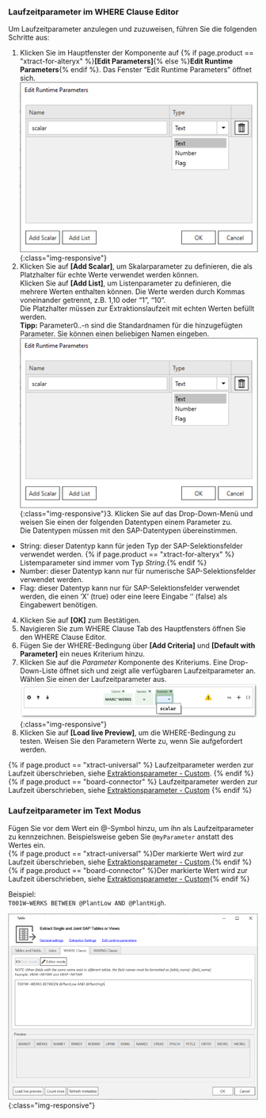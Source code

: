 
### Laufzeitparameter im WHERE Clause Editor

Um Laufzeitparameter anzulegen und zuzuweisen, führen Sie die folgenden Schritte aus: 

1. Klicken Sie im Hauptfenster der Komponente auf {% if page.product == "xtract-for-alteryx" %}**[Edit Parameters]**{% else %}**Edit Runtime Parameters**{% endif %}.
Das Fenster “Edit Runtime Parameters” öffnet sich.<br>
![dd-parameters](/img/content/edit-runtime-parameters-list.png){:class="img-responsive"}
2. Klicken Sie auf **[Add Scalar]**, um Skalarparameter zu definieren, die als Platzhalter für echte Werte verwendet werden können.<br>
Klicken Sie auf **[Add List]**, um Listenparameter zu definieren, die mehrere Werten enthalten können. Die Werte werden durch Kommas voneinander getrennt, z.B. 1,10 oder “1”, “10”.<br>
Die Platzhalter müssen zur Extraktionslaufzeit mit echten Werten befüllt werden.<br>
**Tipp:** Parameter0..-n sind die Standardnamen für die hinzugefügten Parameter. Sie können einen beliebigen Namen eingeben.<br>
![dd-parameters](/img/content/edit-runtime-parameters-list.png){:class="img-responsive"}3. Klicken Sie auf das Drop-Down-Menü und weisen Sie einen der folgenden Datentypen einem Parameter zu. <br>
Die Datentypen müssen mit den SAP-Datentypen übereinstimmen.
- String: dieser Datentyp kann für jeden Typ der SAP-Selektionsfelder verwendet werden. {% if page.product == "xtract-for-alteryx" %} Listemparameter sind immer vom Typ *String*.{% endif %}
- Number: dieser Datentyp kann nur für numerische SAP-Selektionsfelder verwendet werden.
- Flag: dieser Datentyp kann nur für SAP-Selektionsfelder verwendet werden, die einen ‘X’ (true) oder eine leere Eingabe ‘‘ (false) als Eingabewert benötigen.
4. Klicken Sie auf **[OK]** zum Bestätigen.
5. Navigieren Sie zum WHERE Clause Tab des Hauptfensters öffnen Sie den WHERE Clause Editor.
6. Fügen Sie der WHERE-Bedingung über **[Add Criteria]** und **[Default with Parameter]** ein neues Kriterium hinzu.
7. Klicken Sie auf die *Parameter* Komponente des Kriteriums. Eine Drop-Down-Liste öffnet sich und zeigt alle verfügbaren Laufzeitparameter an.
Wählen Sie einen der Laufzeitparameter aus.<br>
![WHERE-Clause-Builder-Example](/img/content/where-clause-param.png){:class="img-responsive"}
8. Klicken Sie auf **[Load live Preview]**, um die WHERE-Bedingung zu testen. 
Weisen Sie den Parametern Werte zu, wenn Sie aufgefordert werden.

{% if page.product == "xtract-universal" %}
Laufzeitparameter werden zur Laufzeit überschrieben, siehe [Extraktionsparameter - Custom](../extraktionen-ausfuehren-und-einplanen/extraktionsparameter#custom).
{% endif %}
{% if page.product == "board-connector" %}
Laufzeitparameter werden zur Laufzeit überschrieben, siehe [Extraktionsparameter - Custom](../fortgeschrittene-techniken/extraktionsparameter#custom)
{% endif %}

### Laufzeitparameter im Text Modus

Fügen Sie vor dem Wert ein @-Symbol hinzu, um ihn als Laufzeitparameter zu kennzeichnen. Beispielsweise geben Sie `@myParameter` anstatt des Wertes ein.<br>
{% if page.product == "xtract-universal" %}Der markierte Wert wird zur Laufzeit überschrieben, siehe [Extraktionsparameter - Custom](../extraktionen-ausfuehren-und-einplanen/extraktionsparameter#custom).{% endif %}
{% if page.product == "board-connector" %}Der markierte Wert wird zur Laufzeit überschrieben, siehe [Extraktionsparameter - Custom](../fortgeschrittene-techniken/extraktionsparameter#custom){% endif %}

Beispiel: <br>
`T001W~WERKS BETWEEN @PlantLow AND @PlantHigh`.

![Extraction-User-Variables](/img/content/Extraction-User-Variables.png){:class="img-responsive"}